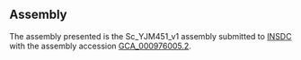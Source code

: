 

Assembly
--------

The assembly presented is the Sc\_YJM451\_v1 assembly submitted to
[INSDC](http://www.insdc.org) with the assembly accession
[GCA\_000976005.2](http://www.ebi.ac.uk/ena/data/view/GCA_000976005.2).
